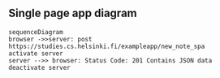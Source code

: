 ## Single page app diagram

```mermaid
sequenceDiagram
browser ->>server: post https://studies.cs.helsinki.fi/exampleapp/new_note_spa
activate server
server -->> browser: Status Code: 201 Contains JSON data
deactivate server


```